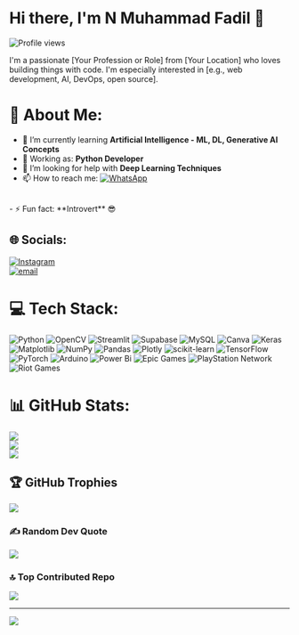 
# Hi there, I'm N Muhammad Fadil 👋

![Profile views](https://komarev.com/ghpvc/?username=nmfadil&color=blue&base=12345) <!--https://github.com/antonkomarev/github-profile-views-counter-->

I'm a passionate [Your Profession or Role] from [Your Location] who loves building things with code. I'm especially interested in [e.g., web development, AI, DevOps, open source].
<!--
From https://gprm.itsvg.in/
-->
# 💫 About Me:
- 🌱 I’m currently learning **Artificial Intelligence - ML, DL, Generative AI Concepts**<br>
- 💼 Working as: **Python Developer**<br>
- 🤔 I’m looking for help with **Deep Learning Techniques**<br>
- 📫 How to reach me: [![WhatsApp](https://img.shields.io/badge/-WhatsApp-25D366?style=plastic&logo=whatsapp&logoColor=black&label=%20)](https://wa.me/917558083595?text=Hi%20Fadil!%0AI%20would%20like%20to%20chat%20with%20you..%0AI%20found%20this%20from%20github..)
<br>
- ⚡ Fun fact: **Introvert** 😎


## 🌐 Socials:
<!--
[![Discord](https://img.shields.io/badge/Discord-%237289DA.svg?logo=discord&logoColor=white)](https://discord.gg/Discord) 
[![Facebook](https://img.shields.io/badge/Facebook-%231877F2.svg?logo=Facebook&logoColor=white)](https://facebook.com/Facebook) 
[![Instagram](https://img.shields.io/badge/Instagram-%23E4405F.svg?logo=Instagram&logoColor=white)](https://instagram.com/_nm.fadil.oo7_) 
[![LinkedIn](https://img.shields.io/badge/LinkedIn-%230077B5.svg?logo=linkedin&logoColor=white)](https://linkedin.com/in/LinkedIn) 
[![Medium](https://img.shields.io/badge/Medium-12100E?logo=medium&logoColor=white)](https://medium.com/@Medium) 
[![Quora](https://img.shields.io/badge/Quora-%23B92B27.svg?logo=Quora&logoColor=white)](https://quora.com/profile/Quora) 
[![Twitch](https://img.shields.io/badge/Twitch-%239146FF.svg?logo=Twitch&logoColor=white)](https://twitch.tv/twitch) 
[![X](https://img.shields.io/badge/X-black.svg?logo=X&logoColor=white)](https://x.com/X/Twitter) 
[![YouTube](https://img.shields.io/badge/YouTube-%23FF0000.svg?logo=YouTube&logoColor=white)](https://youtube.com/@Youtube) 
[![email](https://img.shields.io/badge/Email-D14836?logo=gmail&logoColor=white)](mailto:nmfadil2002@gmail.com) 
-->
[![Instagram](https://img.shields.io/badge/Instagram-%23E4405F.svg?logo=Instagram&logoColor=white)](https://instagram.com/_nm.fadil.oo7_)  
[![email](https://img.shields.io/badge/Email-D14836?logo=gmail&logoColor=white)](mailto:nmfadil2002@gmail.com)

# 💻 Tech Stack:
![Python](https://img.shields.io/badge/python-3670A0?style=flat&logo=python&logoColor=ffdd54) 
![OpenCV](https://img.shields.io/badge/opencv-%23white.svg?style=flat&logo=opencv&logoColor=white) 
![Streamlit](https://img.shields.io/badge/Streamlit-%23FE4B4B.svg?style=flat&logo=streamlit&logoColor=white) 
![Supabase](https://img.shields.io/badge/Supabase-3ECF8E?style=flat&logo=supabase&logoColor=white) 
![MySQL](https://img.shields.io/badge/mysql-4479A1.svg?style=flat&logo=mysql&logoColor=white) 
![Canva](https://img.shields.io/badge/Canva-%2300C4CC.svg?style=flat&logo=Canva&logoColor=white) 
![Keras](https://img.shields.io/badge/Keras-%23D00000.svg?style=flat&logo=Keras&logoColor=white) 
![Matplotlib](https://img.shields.io/badge/Matplotlib-%23ffffff.svg?style=flat&logo=Matplotlib&logoColor=black) 
![NumPy](https://img.shields.io/badge/numpy-%23013243.svg?style=flat&logo=numpy&logoColor=white) 
![Pandas](https://img.shields.io/badge/pandas-%23150458.svg?style=flat&logo=pandas&logoColor=white) 
![Plotly](https://img.shields.io/badge/Plotly-%233F4F75.svg?style=flat&logo=plotly&logoColor=white) 
![scikit-learn](https://img.shields.io/badge/scikit--learn-%23F7931E.svg?style=flat&logo=scikit-learn&logoColor=white) 
![TensorFlow](https://img.shields.io/badge/TensorFlow-%23FF6F00.svg?style=flat&logo=TensorFlow&logoColor=white) 
![PyTorch](https://img.shields.io/badge/PyTorch-%23EE4C2C.svg?style=flat&logo=PyTorch&logoColor=white) 
![Arduino](https://img.shields.io/badge/-Arduino-00979D?style=flat&logo=Arduino&logoColor=white) 
![Power Bi](https://img.shields.io/badge/power_bi-F2C811?style=flat&logo=powerbi&logoColor=black) 
![Epic Games](https://img.shields.io/badge/epicgames-%23313131.svg?style=flat&logo=epicgames&logoColor=white) 
![PlayStation Network](https://img.shields.io/badge/PSN-%230070D1.svg?style=flat&logo=Playstation&logoColor=white) 
![Riot Games](https://img.shields.io/badge/riotgames-D32936.svg?style=flat&logo=riotgames&logoColor=white)

# 📊 GitHub Stats:
![](https://github-readme-stats.vercel.app/api?username=nmfadil&theme=highcontrast&hide_border=true&include_all_commits=false&count_private=false)<br/>
![](https://nirzak-streak-stats.vercel.app/?user=nmfadil&theme=highcontrast&hide_border=true)<br/>
![](https://github-readme-stats.vercel.app/api/top-langs/?username=nmfadil&theme=highcontrast&hide_border=true&include_all_commits=false&count_private=false&layout=compact)

## 🏆 GitHub Trophies
![](https://github-profile-trophy.vercel.app/?username=nmfadil&theme=gruvbox&no-frame=true&no-bg=false&margin-w=4)

### ✍️ Random Dev Quote
![](https://quotes-github-readme.vercel.app/api?type=horizontal&theme=dark)

### 🔝 Top Contributed Repo
![](https://github-contributor-stats.vercel.app/api?username=nmfadil&limit=5&theme=dark&combine_all_yearly_contributions=true)

---
[![](https://visitcount.itsvg.in/api?id=nmfadil&icon=0&color=0)](https://visitcount.itsvg.in)

<!--  Un comment to display on page
  ## 💰 You can help me by Donating
  [![BuyMeACoffee](https://img.shields.io/badge/Buy%20Me%20a%20Coffee-ffdd00?style=for-the-badge&logo=buy-me-a-coffee&logoColor=black)](https://buymeacoffee.com/Buy_me_a_coffee) 
  [![PayPal](https://img.shields.io/badge/PayPal-00457C?style=for-the-badge&logo=paypal&logoColor=white)](https://paypal.me/Paypal.me) 
  [![Ko-Fi](https://img.shields.io/badge/Ko--fi-F16061?style=for-the-badge&logo=ko-fi&logoColor=white)](https://ko-fi.com/Ko-Fi) 
-->
  
<!-- Proudly created with GPRM ( https://gprm.itsvg.in ) -->







<!--**********************************************************************************************************************************************************************************************************************************************************



<!--## Hi there 👋-->

<!--
Default Github
**nmfadil/nmfadil** is a ✨ _special_ ✨ repository because its `README.md` (this file) appears on your GitHub profile.

Here are some ideas to get you started:

- 🔭 I’m currently working on ...
- 🌱 I’m currently learning ...
- 👯 I’m looking to collaborate on ...
- 🤔 I’m looking for help with ...
- 💬 Ask me about ...
- 📫 How to reach me: ...
- 😄 Pronouns: ...
- ⚡ Fun fact: ...
-->


<!--**********************************************************************************************************************************************************************************************************************************************************


<!-- 
From Chat GPT
# Hi there, I'm N Muhammad Fadil 👋

![Profile views](https://komarev.com/ghpvc/?username=your-username&color=blue)

I'm a passionate [Your Profession or Role] from [Your Location] who loves building things with code. I'm especially interested in [e.g., web development, AI, DevOps, open source].

## 🚀 About Me

- 🌱 I’m currently learning **[Technologies/Topics]**
- 💼 Working on: **[Current Projects or Job]**
- 👯 I’m looking to collaborate on **open source**, especially in **[areas you're interested in]**
- 🤔 I’m looking for help with **[a technology or concept you're exploring]**
- 📫 How to reach me: **[your email or social link]**
- ⚡ Fun fact: **[a short, interesting or fun fact about you]**

## 🛠️ Technologies & Tools

![Languages](https://skillicons.dev/icons?i=js,ts,react,vue,nodejs,python,java,go,html,css,git,docker,linux,aws&perline=8)

## 📈 GitHub Stats

![Your GitHub stats](https://github-readme-stats.vercel.app/api?username=your-username&show_icons=true&theme=radical)
![Top Langs](https://github-readme-stats.vercel.app/api/top-langs/?username=your-username&layout=compact)

## 📫 Connect with me

[![LinkedIn](https://img.shields.io/badge/-LinkedIn-blue?style=flat-square&logo=Linkedin&logoColor=white&link=https://linkedin.com/in/your-link)](https://linkedin.com/in/your-link)
[![Twitter](https://img.shields.io/badge/-Twitter-1DA1F2?style=flat-square&logo=Twitter&logoColor=white&link=https://twitter.com/your-handle)](https://twitter.com/your-handle)
[![Portfolio](https://img.shields.io/badge/-Portfolio-black?style=flat-square&logo=github&logoColor=white&link=https://your-portfolio.com)](https://your-portfolio.com)

---
⭐️ From [your-username](https://github.com/your-username)
-->
